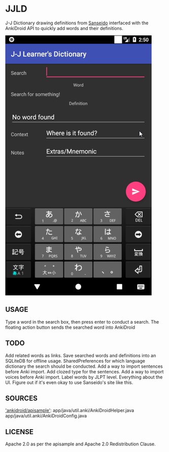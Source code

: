 # JJLD
J-J Dictionary drawing definitions from [Sanseido](https://www.sanseido.biz/) interfaced with the AnkiDroid API to quickly add words and their definitions.

![Screenshot](/docs/app-image.png)

## USAGE
Type a word in the search box, then press enter to conduct a search.
The floating action button sends the searched word into AnkiDroid

## TODO
Add related words as links.
Save searched words and definitions into an SQLiteDB for offline usage.
SharedPreferences for which language dictionary the search should be conducted.
Add a way to import sentences before Anki import.
Add clozed type for the sentences.
Add a way to import voices before Anki import.
Label words by JLPT level.
Everything about the UI.
Figure out if it's even okay to use Sanseido's site like this.

## SOURCES
['ankidroid/apisample'](https://github.com/ankidroid/apisample):
    app/java/util.anki/AnkiDroidHelper.java
    app/java/util.anki/AnkiDroidConfig.java

## LICENSE
Apache 2.0 as per the apisample and Apache 2.0 Redistribution Clause.
